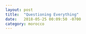 ```yaml
---
layout: post
title:  "Questioning Everything"
date:   2018-05-25 00:09:50 -0700
category: morocco
---
```


